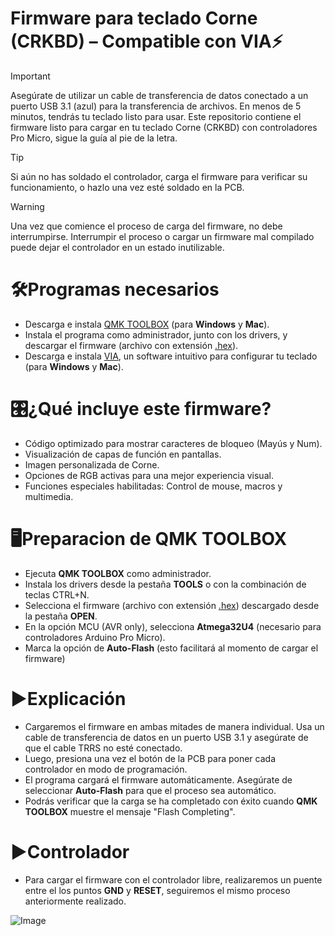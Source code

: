 # Firmware para teclado Corne (CRKBD) – Compatible con VIA⚡
> [!IMPORTANT]
> Asegúrate de utilizar un cable de transferencia de datos conectado a un puerto USB 3.1 (azul) para la transferencia de archivos.
> En menos de 5 minutos, tendrás tu teclado listo para usar.
> Este repositorio contiene el firmware listo para cargar en tu teclado Corne (CRKBD) con controladores Pro Micro, sigue la guía al pie de la letra.

> [!TIP]
> Si aún no has soldado el controlador, carga el firmware para verificar su funcionamiento, o hazlo una vez esté soldado en la PCB.

> [!WARNING]
> Una vez que comience el proceso de carga del firmware, no debe interrumpirse. Interrumpir el proceso o cargar un firmware mal compilado puede dejar el controlador en un estado inutilizable.

# 🛠️Programas necesarios
- Descarga e instala [QMK TOOLBOX](https://qmk.fm/toolbox) (para **Windows** y **Mac**).
- Instala el programa como administrador, junto con los drivers, y descargar el firmware (archivo con extensión [.hex](https://github.com/AplyyKey/Via_firmware_crkbd/blob/main/crkbd_rev1_via.hex)).
- Descarga e instala [VIA](https://github.com/the-via/releases/releases), un software intuitivo para configurar tu teclado (para **Windows** y **Mac**).
  
# 🎛️¿Qué incluye este firmware?
- Código optimizado para mostrar caracteres de bloqueo (Mayús y Num).
- Visualización de capas de función en pantallas.
- Imagen personalizada de Corne.
- Opciones de RGB activas para una mejor experiencia visual.
- Funciones especiales habilitadas: Control de mouse, macros y multimedia.

# 🖥️Preparacion de QMK TOOLBOX
- Ejecuta **QMK TOOLBOX** como administrador.
- Instala los drivers desde la pestaña **TOOLS** o con la combinación de teclas CTRL+N.
- Selecciona el firmware (archivo con extensión [.hex](https://github.com/AplyyKey/Via_firmware_crkbd/blob/main/crkbd_rev1_via.hex)) descargado desde la pestaña **OPEN**.
- En la opción MCU (AVR only), selecciona **Atmega32U4** (necesario para controladores Arduino Pro Micro).
- Marca la opción de **Auto-Flash** (esto facilitará al momento de cargar el firmware)

# ▶️Explicación 
- Cargaremos el firmware en ambas mitades de manera individual. Usa un cable de transferencia de datos en un puerto USB 3.1 y asegúrate de que el cable TRRS no esté conectado.
- Luego, presiona una vez el botón de la PCB para poner cada controlador en modo de programación.
- El programa cargará el firmware automáticamente. Asegúrate de seleccionar **Auto-Flash** para que el proceso sea automático.
- Podrás verificar que la carga se ha completado con éxito cuando **QMK TOOLBOX** muestre el mensaje "Flash Completing".

# ▶️Controlador 
- Para cargar el firmware con el controlador libre, realizaremos un puente entre el los puntos **GND** y **RESET**, seguiremos el mismo proceso anteriormente realizado.
  
![Image](https://github.com/user-attachments/assets/8e5d6935-1b09-474b-afc0-46683d21c623)
